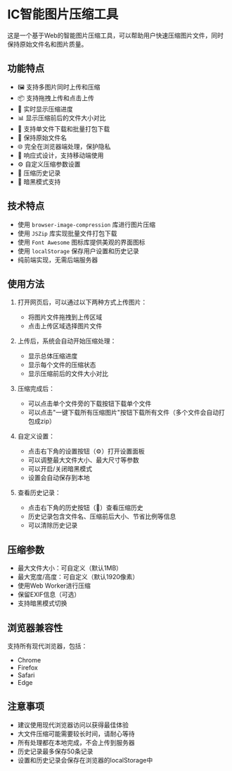 # IC智能图片压缩工具

这是一个基于Web的智能图片压缩工具，可以帮助用户快速压缩图片文件，同时保持原始文件名和图片质量。

## 功能特点

- 🖼️ 支持多图片同时上传和压缩
- 📦 支持拖拽上传和点击上传
- 🔄 实时显示压缩进度
- 📊 显示压缩前后的文件大小对比
- 💾 支持单文件下载和批量打包下载
- 🎯 保持原始文件名
- 🌐 完全在浏览器端处理，保护隐私
- 📱 响应式设计，支持移动端使用
- ⚙️ 自定义压缩参数设置
- 📝 压缩历史记录
- 🌙 暗黑模式支持

## 技术特点

- 使用 `browser-image-compression` 库进行图片压缩
- 使用 `JSZip` 库实现批量文件打包下载
- 使用 `Font Awesome` 图标库提供美观的界面图标
- 使用 `localStorage` 保存用户设置和历史记录
- 纯前端实现，无需后端服务器

## 使用方法

1. 打开网页后，可以通过以下两种方式上传图片：
   - 将图片文件拖拽到上传区域
   - 点击上传区域选择图片文件

2. 上传后，系统会自动开始压缩处理：
   - 显示总体压缩进度
   - 显示每个文件的压缩状态
   - 显示压缩前后的文件大小对比

3. 压缩完成后：
   - 可以点击单个文件旁的下载按钮下载单个文件
   - 可以点击"一键下载所有压缩图片"按钮下载所有文件（多个文件会自动打包成zip）

4. 自定义设置：
   - 点击右下角的设置按钮（⚙️）打开设置面板
   - 可以调整最大文件大小、最大尺寸等参数
   - 可以开启/关闭暗黑模式
   - 设置会自动保存到本地

5. 查看历史记录：
   - 点击右下角的历史按钮（📝）查看压缩历史
   - 历史记录包含文件名、压缩前后大小、节省比例等信息
   - 可以清除历史记录

## 压缩参数

- 最大文件大小：可自定义（默认1MB）
- 最大宽度/高度：可自定义（默认1920像素）
- 使用Web Worker进行压缩
- 保留EXIF信息（可选）
- 支持暗黑模式切换

## 浏览器兼容性

支持所有现代浏览器，包括：
- Chrome
- Firefox
- Safari
- Edge

## 注意事项

- 建议使用现代浏览器访问以获得最佳体验
- 大文件压缩可能需要较长时间，请耐心等待
- 所有处理都在本地完成，不会上传到服务器
- 历史记录最多保存50条记录
- 设置和历史记录会保存在浏览器的localStorage中 